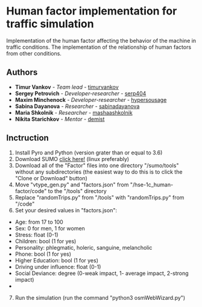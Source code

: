 # Human factor implementation for traffic simulation

Implementation of the human factor affecting the behavior of the machine in traffic conditions. The implementation of the relationship of human factors from other conditions.

## Authors

* **Timur Vankov** - *Team lead* - [timurvankov](https://github.com/timurvankov)
* **Sergey Petrovich** - *Developer-researcher* - [serp404](https://github.com/serp404)
* **Maxim Minchenock** - *Developer-researcher* - [hypersousage](https://github.com/hypersousage)
* **Sabina Dayanova** - *Researcher* - [sabinadayanova](https://github.com/sabinadayanova)
* **Maria Shkolnik** - *Researcher* - [mashaashkolnik](https://github.com/mashaashkolnik)
* **Nikita Starichkov** - *Mentor* - [demist](https://github.com/demist)

## Inctruction

1. Install Pyro and Python (version grater than or equal to 3.6) 
2. Download SUMO [click here!](https://sumo.dlr.de/docs/Installing.html) (linux preferably)
3. Download all of the "Factor" files into one directory "/sumo/tools" without any subdirectories (the easiest way to do this is to click the "Clone or Download" button)
4. Move "vtype_gen.py" and "factors.json" from "/hse-1c_human-factor/code" to the "/tools" directory
5. Replace "randomTrips.py" from "/tools" with "randomTrips.py" from "/code"
6. Set your desired values in "factors.json":
- Age: from 17 to 100
- Sex: 0 for men, 1 for women
- Stress: float (0-1)
- Children: bool (1 for yes)
- Personality: phlegmatic, holeric, sanguine, melancholic
- Phone: bool (1 for yes)
- Higher Education: bool (1 for yes)
- Driving under influence: float (0-1)
- Social Deviance: degree (0-weak impact, 1- average impact, 2-strong impact)
- 
7. Run the simulation (run the command "python3 osmWebWizard.py")
